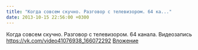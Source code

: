 ```yaml
---
title: "Когда совсем скучно. Разговор с телевизором. 64 ка..."
date: 2013-10-15 22:56:00 +0300
---
```


Когда совсем скучно. Разговор с телевизором. 64 канала.
Видеозапись
<a class="vk-attach" href="https://vk.com/video41076938_166072292">https://vk.com/video41076938_166072292</a>
<a class="vk-attach" href="https://vk.com/video41076938_166072292">Вложение</a>
